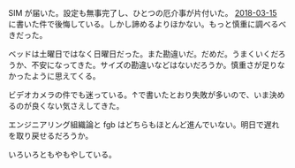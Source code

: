 SIM が届いた。設定も無事完了し、ひとつの厄介事が片付いた。 [2018-03-15][] に書いた件で後悔している。しかし諦めるよりほかない。もっと慎重に調べるべきだった。

ベッドは土曜日ではなく日曜日だった。また勘違いだ。だめだ。うまくいくだろうか、不安になってきた。サイズの勘違いなどはないだろうか。慎重さが足りなかったように思えてくる。

ビデオカメラの件でも迷っている。↑で書いたとおり失敗が多いので、いま決めるのが良くない気さえしてきた。

エンジニアリング組織論と fgb はどちらもほとんど進んでいない。明日で遅れを取り戻せるだろうか。

いろいろともやもやしている。

[2018-03-15]: https://blog.bouzuya.net/2018/03/15/

